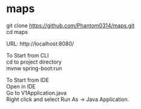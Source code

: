 # maps
git clone https://github.com/Phantom0314/maps.git <br/>
cd maps

URL: http://localhost:8080/

To Start from CLI<br/>
cd to project directory<br/>
mvnw spring-boot:run

To Start from IDE<br/>
Open in IDE<br/>
Go to V1Application.java <br/>
Right click and select Run As -> Java Application. 
